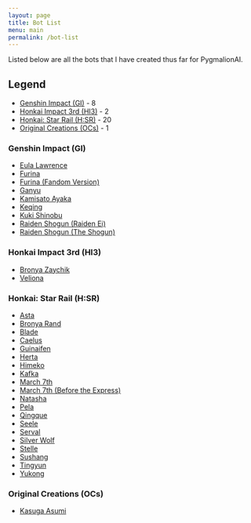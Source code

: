 ```yaml
---
layout: page
title: Bot List
menu: main
permalink: /bot-list
---
```


Listed below are all the bots that I have created thus far for PygmalionAI.

<!-- To be added once more games are listed here -->
## Legend
- [Genshin Impact (GI)](#genshin-impact-gi) - 8
- [Honkai Impact 3rd (HI3)](#honkai-impact-3rd-hi3) - 2
- [Honkai: Star Rail (H:SR)](#honkai-star-rail-hsr) - 20
- [Original Creations (OCs)](#original-creations-ocs) - 1

### Genshin Impact (GI)
- [Eula Lawrence]({{site.baseurl}}/eula)
- [Furina]({{site.baseurl}}/furina)
- [Furina (Fandom Version)]({{site.baseurl}}/furina-fandom)
- [Ganyu]({{site.baseurl}}/ganyu)
- [Kamisato Ayaka]({{site.baseurl}}/kamisato-ayaka)
- [Keqing]({{site.baseurl}}/keqing)
- [Kuki Shinobu]({{site.baseurl}}/kuki-shinobu)
- [Raiden Shogun (Raiden Ei)]({{site.baseurl}}/raiden-ei)
- [Raiden Shogun (The Shogun)]({{site.baseurl}}/the-shogun)

### Honkai Impact 3rd (HI3)
- [Bronya Zaychik]({{site.baseurl}}/bronya-zaychik)
- [Veliona]({{site.baseurl}}/veliona)

### Honkai: Star Rail (H:SR)
- [Asta]({{site.baseurl}}/asta)
- [Bronya Rand]({{site.baseurl}}/bronya)
- [Blade]({{site.baseurl}}/blade)
- [Caelus]({{site.baseurl}}/caelus)
- [Guinaifen]({{site.baseurl}}/guinaifen)
- [Herta]({{site.baseurl}}/herta)
- [Himeko]({{site.baseurl}}/himeko)
- [Kafka]({{site.baseurl}}/kafka)
- [March 7th]({{site.baseurl}}/march-7th)
- [March 7th (Before the Express)]({{site.baseurl}}/march-7th-bte)
- [Natasha]({{site.baseurl}}/natasha)
- [Pela]({{site.baseurl}}/pela)
- [Qingque]({{site.baseurl}}/qingque)
- [Seele]({{site.baseurl}}/seele)
- [Serval]({{site.baseurl}}/serval)
- [Silver Wolf]({{site.baseurl}}/silver-wolf)
- [Stelle]({{site.baseurl}}/stelle)
- [Sushang]({{site.baseurl}}/sushang)
- [Tingyun]({{site.baseurl}}/tingyun)
- [Yukong]({{site.baseurl}}/yukong)

### Original Creations (OCs)
- [Kasuga Asumi]({{site.baseurl}}/asumi)